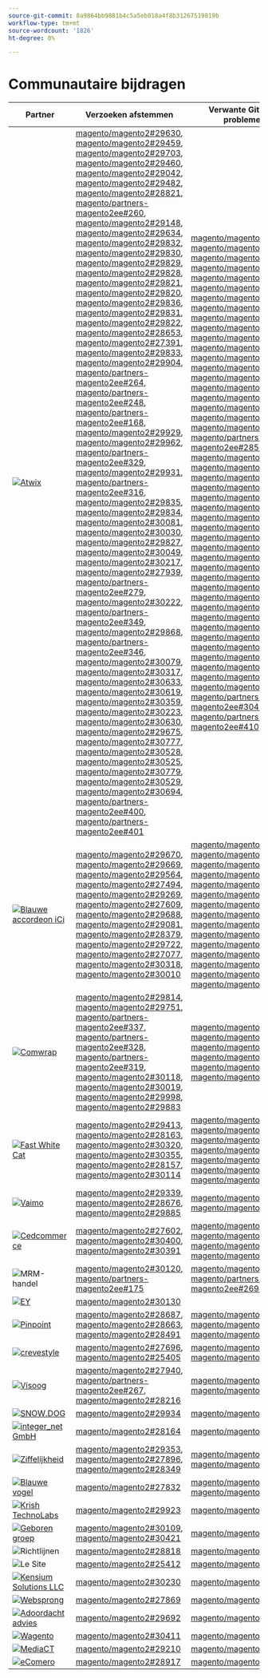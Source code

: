 ```yaml
---
source-git-commit: 8a9864bb9881b4c5a5eb018a4f8b31267519819b
workflow-type: tm+mt
source-wordcount: '1826'
ht-degree: 0%

---
```

# Communautaire bijdragen

| Partner | Verzoeken afstemmen | Verwante GitHub-problemen |
| ------- | ------- | ------- |
| <a target="_blank" href="https://partners.magento.com/portal/directory/?query=Atwix"><img alt="Atwix" src="https://avatars3.githubusercontent.com/t/2617739?s=400&v=4"></a> | [magento/magento2#29630](https://github.com/magento/magento2/pull/29630), [magento/magento2#29459](https://github.com/magento/magento2/pull/29459), [magento/magento2#29703](https://github.com/magento/magento2/pull/29703), [magento/magento2#29460](https://github.com/magento/magento2/pull/29460), [magento/magento2#29042](https://github.com/magento/magento2/pull/29042), [magento/magento2#29482](https://github.com/magento/magento2/pull/29482), [magento/magento2#28821](https://github.com/magento/magento2/pull/28821), [magento/partners-magento2ee#260](https://github.com/magento/partners-magento2ee/pull/260), [magento/magento2#29148](https://github.com/magento/magento2/pull/29148), [magento/magento2#29634](https://github.com/magento/magento2/pull/29634), [magento/magento2#29832](https://github.com/magento/magento2/pull/29832), [magento/magento2#29830](https://github.com/magento/magento2/pull/29830), [magento/magento2#29829](https://github.com/magento/magento2/pull/29829), [magento/magento2#29828](https://github.com/magento/magento2/pull/29828), [magento/magento2#29821](https://github.com/magento/magento2/pull/29821), [magento/magento2#29820](https://github.com/magento/magento2/pull/29820), [magento/magento2#29836](https://github.com/magento/magento2/pull/29836), [magento/magento2#29831](https://github.com/magento/magento2/pull/29831), [magento/magento2#29822](https://github.com/magento/magento2/pull/29822), [magento/magento2#28653](https://github.com/magento/magento2/pull/28653), [magento/magento2#27391](https://github.com/magento/magento2/pull/27391), [magento/magento2#29833](https://github.com/magento/magento2/pull/29833), [magento/magento2#29904](https://github.com/magento/magento2/pull/29904), [magento/partners-magento2ee#264](https://github.com/magento/partners-magento2ee/pull/264), [magento/partners-magento2ee#248](https://github.com/magento/partners-magento2ee/pull/248), [magento/partners-magento2ee#168](https://github.com/magento/partners-magento2ee/pull/168), [magento/magento2#29929](https://github.com/magento/magento2/pull/29929), [magento/magento2#29962](https://github.com/magento/magento2/pull/29962), [magento/partners-magento2ee#329](https://github.com/magento/partners-magento2ee/pull/329), [magento/magento2#29931](https://github.com/magento/magento2/pull/29931), [magento/partners-magento2ee#316](https://github.com/magento/partners-magento2ee/pull/316), [magento/magento2#29835](https://github.com/magento/magento2/pull/29835), [magento/magento2#29834](https://github.com/magento/magento2/pull/29834), [magento/magento2#30081](https://github.com/magento/magento2/pull/30081), [magento/magento2#30030](https://github.com/magento/magento2/pull/30030), [magento/magento2#29827](https://github.com/magento/magento2/pull/29827), [magento/magento2#30049](https://github.com/magento/magento2/pull/30049), [magento/magento2#30217](https://github.com/magento/magento2/pull/30217), [magento/magento2#27939](https://github.com/magento/magento2/pull/27939), [magento/partners-magento2ee#279](https://github.com/magento/partners-magento2ee/pull/279), [magento/magento2#30222](https://github.com/magento/magento2/pull/30222), [magento/partners-magento2ee#349](https://github.com/magento/partners-magento2ee/pull/349), [magento/magento2#29868](https://github.com/magento/magento2/pull/29868), [magento/partners-magento2ee#346](https://github.com/magento/partners-magento2ee/pull/346), [magento/magento2#30079](https://github.com/magento/magento2/pull/30079), [magento/magento2#30317](https://github.com/magento/magento2/pull/30317), [magento/magento2#30633](https://github.com/magento/magento2/pull/30633), [magento/magento2#30619](https://github.com/magento/magento2/pull/30619), [magento/magento2#30359](https://github.com/magento/magento2/pull/30359), [magento/magento2#30223](https://github.com/magento/magento2/pull/30223), [magento/magento2#30630](https://github.com/magento/magento2/pull/30630), [magento/magento2#29675](https://github.com/magento/magento2/pull/29675), [magento/magento2#30777](https://github.com/magento/magento2/pull/30777), [magento/magento2#30528](https://github.com/magento/magento2/pull/30528), [magento/magento2#30525](https://github.com/magento/magento2/pull/30525), [magento/magento2#30779](https://github.com/magento/magento2/pull/30779), [magento/magento2#30529](https://github.com/magento/magento2/pull/30529), [magento/magento2#30694](https://github.com/magento/magento2/pull/30694), [magento/partners-magento2ee#400](https://github.com/magento/partners-magento2ee/pull/400), [magento/partners-magento2ee#401](https://github.com/magento/partners-magento2ee/pull/401) | [magento/magento2#29649](https://github.com/magento/magento2/issues/29649), [magento/magento2#29712](https://github.com/magento/magento2/issues/29712), [magento/magento2#29501](https://github.com/magento/magento2/issues/29501), [magento/magento2#29145](https://github.com/magento/magento2/issues/29145), [magento/magento2#29500](https://github.com/magento/magento2/issues/29500), [magento/magento2#28520](https://github.com/magento/magento2/issues/28520), [magento/magento2#28558](https://github.com/magento/magento2/issues/28558), [magento/magento2#29648](https://github.com/magento/magento2/issues/29648), [magento/magento2#29843](https://github.com/magento/magento2/issues/29843), [magento/magento2#29845](https://github.com/magento/magento2/issues/29845), [magento/magento2#29846](https://github.com/magento/magento2/issues/29846), [magento/magento2#29847](https://github.com/magento/magento2/issues/29847), [magento/magento2#29824](https://github.com/magento/magento2/issues/29824), [magento/magento2#29823](https://github.com/magento/magento2/issues/29823), [magento/magento2#29841](https://github.com/magento/magento2/issues/29841), [magento/magento2#29844](https://github.com/magento/magento2/issues/29844), [magento/magento2#29825](https://github.com/magento/magento2/issues/29825), [magento/magento2#29531](https://github.com/magento/magento2/issues/29531), [magento/magento2#29601](https://github.com/magento/magento2/issues/29601), [magento/magento2#29839](https://github.com/magento/magento2/issues/29839), [magento/partners-magento2ee#28551](https://github.com/magento/partners-magento2ee/issues/28551), [magento/magento2#29940](https://github.com/magento/magento2/issues/29940), [magento/magento2#29982](https://github.com/magento/magento2/issues/29982), [magento/magento2#29941](https://github.com/magento/magento2/issues/29941), [magento/magento2#29842](https://github.com/magento/magento2/issues/29842), [magento/magento2#29838](https://github.com/magento/magento2/issues/29838), [magento/magento2#30103](https://github.com/magento/magento2/issues/30103), [magento/magento2#30032](https://github.com/magento/magento2/issues/30032), [magento/magento2#29848](https://github.com/magento/magento2/issues/29848), [magento/magento2#30058](https://github.com/magento/magento2/issues/30058), [magento/magento2#30031](https://github.com/magento/magento2/issues/30031), [magento/magento2#30061](https://github.com/magento/magento2/issues/30061), [magento/magento2#30561](https://github.com/magento/magento2/issues/30561), [magento/magento2#30469](https://github.com/magento/magento2/issues/30469), [magento/magento2#30468](https://github.com/magento/magento2/issues/30468), [magento/magento2#30372](https://github.com/magento/magento2/issues/30372), [magento/magento2#30683](https://github.com/magento/magento2/issues/30683), [magento/magento2#30624](https://github.com/magento/magento2/issues/30624), [magento/magento2#29168](https://github.com/magento/magento2/issues/29168), [magento/magento2#30783](https://github.com/magento/magento2/issues/30783), [magento/magento2#30916](https://github.com/magento/magento2/issues/30916), [magento/magento2#30917](https://github.com/magento/magento2/issues/30917), [magento/magento2#30782](https://github.com/magento/magento2/issues/30782), [magento/magento2#30926](https://github.com/magento/magento2/issues/30926), [magento/magento2#30625](https://github.com/magento/magento2/issues/30625), [magento/partners-magento2ee#30474](https://github.com/magento/partners-magento2ee/issues/30474), [magento/partners-magento2ee#410](https://github.com/magento/partners-magento2ee/issues/410) |
| <a target="_blank" href="https://solutionpartners.adobe.com/s/directory/detail/blue+acorn+ici"><img alt="Blauwe accordeon iCi" src="https://avatars0.githubusercontent.com/t/2916141?s=400&v=4"></a> | [magento/magento2#29670](https://github.com/magento/magento2/pull/29670), [magento/magento2#29669](https://github.com/magento/magento2/pull/29669), [magento/magento2#29564](https://github.com/magento/magento2/pull/29564), [magento/magento2#27494](https://github.com/magento/magento2/pull/27494), [magento/magento2#29269](https://github.com/magento/magento2/pull/29269), [magento/magento2#27609](https://github.com/magento/magento2/pull/27609), [magento/magento2#29688](https://github.com/magento/magento2/pull/29688), [magento/magento2#29081](https://github.com/magento/magento2/pull/29081), [magento/magento2#28379](https://github.com/magento/magento2/pull/28379), [magento/magento2#29722](https://github.com/magento/magento2/pull/29722), [magento/magento2#27077](https://github.com/magento/magento2/pull/27077), [magento/magento2#30318](https://github.com/magento/magento2/pull/30318), [magento/magento2#30010](https://github.com/magento/magento2/pull/30010) | [magento/magento2#29672](https://github.com/magento/magento2/issues/29672), [magento/magento2#29673](https://github.com/magento/magento2/issues/29673), [magento/magento2#29679](https://github.com/magento/magento2/issues/29679), [magento/magento2#29537](https://github.com/magento/magento2/issues/29537), [magento/magento2#25595](https://github.com/magento/magento2/issues/25595), [magento/magento2#29689](https://github.com/magento/magento2/issues/29689), [magento/magento2#28154](https://github.com/magento/magento2/issues/28154), [magento/magento2#28428](https://github.com/magento/magento2/issues/28428), [magento/magento2#27397](https://github.com/magento/magento2/issues/27397), [magento/magento2#29729](https://github.com/magento/magento2/issues/29729), [magento/magento2#29558](https://github.com/magento/magento2/issues/29558), [magento/magento2#25110](https://github.com/magento/magento2/issues/25110), [magento/magento2#25886](https://github.com/magento/magento2/issues/25886), [magento/magento2#28286](https://github.com/magento/magento2/issues/28286), [magento/magento2#30009](https://github.com/magento/magento2/issues/30009) |
| <a target="_blank" href="https://partners.magento.com/portal/directory/?query=Comwrap"><img alt="Comwrap" src="https://avatars3.githubusercontent.com/t/2637428?s=400&v=4"></a> | [magento/magento2#29814](https://github.com/magento/magento2/pull/29814), [magento/magento2#29751](https://github.com/magento/magento2/pull/29751), [magento/partners-magento2ee#337](https://github.com/magento/partners-magento2ee/pull/337), [magento/partners-magento2ee#328](https://github.com/magento/partners-magento2ee/pull/328), [magento/partners-magento2ee#319](https://github.com/magento/partners-magento2ee/pull/319), [magento/magento2#30118](https://github.com/magento/magento2/pull/30118), [magento/magento2#30019](https://github.com/magento/magento2/pull/30019), [magento/magento2#29998](https://github.com/magento/magento2/pull/29998), [magento/magento2#29883](https://github.com/magento/magento2/pull/29883) | [magento/magento2#29718](https://github.com/magento/magento2/issues/29718), [magento/magento2#29372](https://github.com/magento/magento2/issues/29372), [magento/magento2#29927](https://github.com/magento/magento2/issues/29927), [magento/magento2#29930](https://github.com/magento/magento2/issues/29930), [magento/magento2#29926](https://github.com/magento/magento2/issues/29926), [magento/magento2#29880](https://github.com/magento/magento2/issues/29880) |
| <a target="_blank" href="https://solutionpartners.adobe.com/s/directory/detail/fast+white+cat"><img alt="Fast White Cat" src="https://avatars0.githubusercontent.com/t/3579504?s=400&v=4"></a> | [magento/magento2#29413](https://github.com/magento/magento2/pull/29413), [magento/magento2#28163](https://github.com/magento/magento2/pull/28163), [magento/magento2#30320](https://github.com/magento/magento2/pull/30320), [magento/magento2#30355](https://github.com/magento/magento2/pull/30355), [magento/magento2#28157](https://github.com/magento/magento2/pull/28157), [magento/magento2#30114](https://github.com/magento/magento2/pull/30114) | [magento/magento2#24060](https://github.com/magento/magento2/issues/24060), [magento/magento2#13401](https://github.com/magento/magento2/issues/13401), [magento/magento2#11175](https://github.com/magento/magento2/issues/11175), [magento/magento2#30296](https://github.com/magento/magento2/issues/30296), [magento/magento2#22503](https://github.com/magento/magento2/issues/22503), [magento/magento2#24091](https://github.com/magento/magento2/issues/24091), [magento/magento2#30073](https://github.com/magento/magento2/issues/30073) |
| <a target="_blank" href="https://partners.magento.com/portal/directory/?query=Vaimo"><img alt="Vaimo" src="https://avatars0.githubusercontent.com/t/2617778?s=400&v=4"></a> | [magento/magento2#29339](https://github.com/magento/magento2/pull/29339), [magento/magento2#28676](https://github.com/magento/magento2/pull/28676), [magento/magento2#29885](https://github.com/magento/magento2/pull/29885) | [magento/magento2#28633](https://github.com/magento/magento2/issues/28633), [magento/magento2#29890](https://github.com/magento/magento2/issues/29890) |
| <a target="_blank" href="https://partners.magento.com/portal/directory/?query=Cedcommerce"><img alt="Cedcommerce" src="https://avatars2.githubusercontent.com/t/3028824?s=400&v=4"></a> | [magento/magento2#27602](https://github.com/magento/magento2/pull/27602), [magento/magento2#30400](https://github.com/magento/magento2/pull/30400), [magento/magento2#30391](https://github.com/magento/magento2/pull/30391) | [magento/magento2#27350](https://github.com/magento/magento2/issues/27350), [magento/magento2#30361](https://github.com/magento/magento2/issues/30361), [magento/magento2#30362](https://github.com/magento/magento2/issues/30362), [magento/magento2#30255](https://github.com/magento/magento2/issues/30255) |
| <img alt="MRM-handel" src="https://avatars0.githubusercontent.com/t/3714179?s=400&v=4"></a> | [magento/magento2#30120](https://github.com/magento/magento2/pull/30120), [magento/partners-magento2ee#175](https://github.com/magento/partners-magento2ee/pull/175) | [magento/magento2#30133](https://github.com/magento/magento2/issues/30133), [magento/partners-magento2ee#26943](https://github.com/magento/partners-magento2ee/issues/26943) |
| <a target="_blank" href="https://partners.magento.com/portal/directory/?query=EY"><img alt="EY" src="https://avatars1.githubusercontent.com/t/3415735?s=400&v=4"></a> | [magento/magento2#30130](https://github.com/magento/magento2/pull/30130) |  |
| <a target="_blank" href="https://partners.magento.com/portal/directory/?query=Pinpoint"><img alt="Pinpoint" src="https://avatars1.githubusercontent.com/t/2617766?s=400&v=4"></a> | [magento/magento2#28687](https://github.com/magento/magento2/pull/28687), [magento/magento2#28663](https://github.com/magento/magento2/pull/28663), [magento/magento2#28491](https://github.com/magento/magento2/pull/28491) | [magento/magento2#8538](https://github.com/magento/magento2/issues/8538), [magento/magento2#28479](https://github.com/magento/magento2/issues/28479), [magento/magento2#28186](https://github.com/magento/magento2/issues/28186) |
| <a target="_blank" href="https://partners.magento.com/portal/directory/?query=creativestyle"><img alt="crevestyle" src="https://avatars1.githubusercontent.com/t/3230856?s=400&v=4"></a> | [magento/magento2#27696](https://github.com/magento/magento2/pull/27696), [magento/magento2#25405](https://github.com/magento/magento2/pull/25405) | [magento/magento2#29553](https://github.com/magento/magento2/issues/29553), [magento/magento2#25399](https://github.com/magento/magento2/issues/25399) |
| <a target="_blank" href="https://partners.magento.com/portal/directory/?query=Fisheye"><img alt="Visoog" src="https://avatars1.githubusercontent.com/t/3171724?s=400&v=4"></a> | [magento/magento2#27940](https://github.com/magento/magento2/pull/27940), [magento/partners-magento2ee#267](https://github.com/magento/partners-magento2ee/pull/267), [magento/magento2#28216](https://github.com/magento/magento2/pull/28216) | [magento/magento2#29555](https://github.com/magento/magento2/issues/29555), [magento/magento2#13440](https://github.com/magento/magento2/issues/13440) |
| <a target="_blank" href="https://partners.magento.com/portal/directory/?query=SNOW.DOG"><img alt="SNOW.DOG" src="https://avatars1.githubusercontent.com/t/2617771?s=400&v=4"></a> | [magento/magento2#29934](https://github.com/magento/magento2/pull/29934) | [magento/magento2#29933](https://github.com/magento/magento2/issues/29933) |
| <a target="_blank" href="https://solutionpartners.adobe.com/s/directory/detail/integer_net+gmbh"><img alt="integer_net GmbH" src="https://avatars0.githubusercontent.com/t/3161792?s=400&v=4"></a> | [magento/magento2#28164](https://github.com/magento/magento2/pull/28164) | [magento/magento2#29585](https://github.com/magento/magento2/issues/29585) |
| <a target="_blank" href="https://partners.magento.com/portal/directory/?query=Ziffity"><img alt="Ziffelijkheid" src="https://avatars1.githubusercontent.com/t/3432500?s=400&v=4"></a> | [magento/magento2#29353](https://github.com/magento/magento2/pull/29353), [magento/magento2#27896](https://github.com/magento/magento2/pull/27896), [magento/magento2#28349](https://github.com/magento/magento2/pull/28349) | [magento/magento2#29194](https://github.com/magento/magento2/issues/29194), [magento/magento2#29098](https://github.com/magento/magento2/issues/29098) |
| <a target="_blank" href="https://solutionpartners.adobe.com/s/directory/detail/bluebird+day"><img alt="Blauwe vogel" src="https://avatars3.githubusercontent.com/t/3537205?s=400&v=4"></a> | [magento/magento2#27832](https://github.com/magento/magento2/pull/27832) | [magento/magento2#11998](https://github.com/magento/magento2/issues/11998), [magento/magento2#27500](https://github.com/magento/magento2/issues/27500) |
| <a target="_blank" href="https://solutionpartners.adobe.com/s/directory/detail/krish+technolabs"><img alt="Krish TechnoLabs" src="https://avatars0.githubusercontent.com/t/2849637?s=400&v=4"></a> | [magento/magento2#29923](https://github.com/magento/magento2/pull/29923) | [magento/magento2#29920](https://github.com/magento/magento2/issues/29920) |
| <a target="_blank" href="https://solutionpartners.adobe.com/s/directory/detail/born+group"><img alt="Geboren groep" src="https://avatars1.githubusercontent.com/t/3879151?s=400&v=4"></a> | [magento/magento2#30109](https://github.com/magento/magento2/pull/30109), [magento/magento2#30421](https://github.com/magento/magento2/pull/30421) | [magento/magento2#30125](https://github.com/magento/magento2/issues/30125) |
| <img alt="Richtlijnen" src="https://avatars2.githubusercontent.com/t/3888698?s=400&v=4"></a> | [magento/magento2#28818](https://github.com/magento/magento2/pull/28818) | [magento/magento2#29546](https://github.com/magento/magento2/issues/29546) |
| <img alt="Le Site" src="https://avatars3.githubusercontent.com/t/3649033?s=400&v=4"></a> | [magento/magento2#25412](https://github.com/magento/magento2/pull/25412) | [magento/magento2#25411](https://github.com/magento/magento2/issues/25411) |
| <a target="_blank" href="https://solutionpartners.adobe.com/s/directory/detail/kensium"><img alt="Kensium Solutions LLC" src="https://avatars2.githubusercontent.com/t/3158707?s=400&v=4"></a> | [magento/magento2#30230](https://github.com/magento/magento2/pull/30230) | [magento/magento2#30179](https://github.com/magento/magento2/issues/30179) |
| <a target="_blank" href="https://partners.magento.com/portal/directory/?query=Webjump"><img alt="Websprong" src="https://avatars3.githubusercontent.com/t/2849617?s=400&v=4"></a> | [magento/magento2#27869](https://github.com/magento/magento2/pull/27869) | [magento/magento2#27866](https://github.com/magento/magento2/issues/27866) |
| <a target="_blank" href="https://solutionpartners.adobe.com/s/directory/detail/aligent+consulting"><img alt="Adoordacht advies" src="https://avatars3.githubusercontent.com/t/2686050?s=400&v=4"></a> | [magento/magento2#29692](https://github.com/magento/magento2/pull/29692) | [magento/magento2#30243](https://github.com/magento/magento2/issues/30243) |
| <a target="_blank" href="https://partners.magento.com/portal/directory/?query=Wagento"><img alt="Wagento" src="https://avatars0.githubusercontent.com/t/2617781?s=400&v=4"></a> | [magento/magento2#30411](https://github.com/magento/magento2/pull/30411) | [magento/magento2#30408](https://github.com/magento/magento2/issues/30408) |
| <a target="_blank" href="https://partners.magento.com/portal/directory/?query=MediaCT"><img alt="MediaCT" src="https://avatars3.githubusercontent.com/t/2617762?s=400&v=4"></a> | [magento/magento2#29210](https://github.com/magento/magento2/pull/29210) | [magento/magento2#29515](https://github.com/magento/magento2/issues/29515) |
| <a target="_blank" href="https://partners.magento.com/portal/directory/?query=eComero"><img alt="eComero" src="https://avatars0.githubusercontent.com/t/3942626?s=400&v=4"></a> | [magento/magento2#28917](https://github.com/magento/magento2/pull/28917) | [magento/magento2#29656](https://github.com/magento/magento2/issues/29656) |
